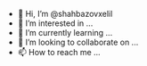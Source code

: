 - 👋 Hi, I’m @shahbazovxelil
- 👀 I’m interested in ...
- 🌱 I’m currently learning ...
- 💞️ I’m looking to collaborate on ...
- 📫 How to reach me ...

<!---
shahbazovxelil/shahbazovxelil is a ✨ special ✨ repository because its `README.md` (this file) appears on your GitHub profile.
You can click the Preview link to take a look at your changes.
--->
